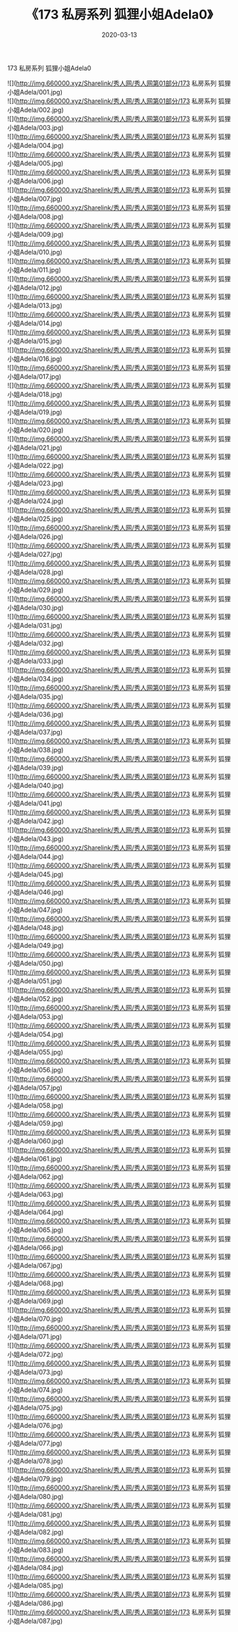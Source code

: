 ﻿---
layout: post
title:  《173 私房系列 狐狸小姐Adela0》
date:   2020-03-13
img: http://img.660000.xyz/Sharelink/秀人网/秀人网第01部分/173 私房系列 狐狸小姐Adela0/000.jpg
categories: [美女, 清纯, 唯美]
---

173 私房系列 狐狸小姐Adela0

  ![](http://img.660000.xyz/Sharelink/秀人网/秀人网第01部分/173 私房系列 狐狸小姐Adela/001.jpg) <br> ![](http://img.660000.xyz/Sharelink/秀人网/秀人网第01部分/173 私房系列 狐狸小姐Adela/002.jpg) <br> ![](http://img.660000.xyz/Sharelink/秀人网/秀人网第01部分/173 私房系列 狐狸小姐Adela/003.jpg) <br> ![](http://img.660000.xyz/Sharelink/秀人网/秀人网第01部分/173 私房系列 狐狸小姐Adela/004.jpg) <br> ![](http://img.660000.xyz/Sharelink/秀人网/秀人网第01部分/173 私房系列 狐狸小姐Adela/005.jpg) <br> ![](http://img.660000.xyz/Sharelink/秀人网/秀人网第01部分/173 私房系列 狐狸小姐Adela/006.jpg) <br> ![](http://img.660000.xyz/Sharelink/秀人网/秀人网第01部分/173 私房系列 狐狸小姐Adela/007.jpg) <br> ![](http://img.660000.xyz/Sharelink/秀人网/秀人网第01部分/173 私房系列 狐狸小姐Adela/008.jpg) <br> ![](http://img.660000.xyz/Sharelink/秀人网/秀人网第01部分/173 私房系列 狐狸小姐Adela/009.jpg) <br> ![](http://img.660000.xyz/Sharelink/秀人网/秀人网第01部分/173 私房系列 狐狸小姐Adela/010.jpg) <br> ![](http://img.660000.xyz/Sharelink/秀人网/秀人网第01部分/173 私房系列 狐狸小姐Adela/011.jpg) <br> ![](http://img.660000.xyz/Sharelink/秀人网/秀人网第01部分/173 私房系列 狐狸小姐Adela/012.jpg) <br> ![](http://img.660000.xyz/Sharelink/秀人网/秀人网第01部分/173 私房系列 狐狸小姐Adela/013.jpg) <br> ![](http://img.660000.xyz/Sharelink/秀人网/秀人网第01部分/173 私房系列 狐狸小姐Adela/014.jpg) <br> ![](http://img.660000.xyz/Sharelink/秀人网/秀人网第01部分/173 私房系列 狐狸小姐Adela/015.jpg) <br> ![](http://img.660000.xyz/Sharelink/秀人网/秀人网第01部分/173 私房系列 狐狸小姐Adela/016.jpg) <br> ![](http://img.660000.xyz/Sharelink/秀人网/秀人网第01部分/173 私房系列 狐狸小姐Adela/017.jpg) <br> ![](http://img.660000.xyz/Sharelink/秀人网/秀人网第01部分/173 私房系列 狐狸小姐Adela/018.jpg) <br> ![](http://img.660000.xyz/Sharelink/秀人网/秀人网第01部分/173 私房系列 狐狸小姐Adela/019.jpg) <br> ![](http://img.660000.xyz/Sharelink/秀人网/秀人网第01部分/173 私房系列 狐狸小姐Adela/020.jpg) <br> ![](http://img.660000.xyz/Sharelink/秀人网/秀人网第01部分/173 私房系列 狐狸小姐Adela/021.jpg) <br> ![](http://img.660000.xyz/Sharelink/秀人网/秀人网第01部分/173 私房系列 狐狸小姐Adela/022.jpg) <br> ![](http://img.660000.xyz/Sharelink/秀人网/秀人网第01部分/173 私房系列 狐狸小姐Adela/023.jpg) <br> ![](http://img.660000.xyz/Sharelink/秀人网/秀人网第01部分/173 私房系列 狐狸小姐Adela/024.jpg) <br> ![](http://img.660000.xyz/Sharelink/秀人网/秀人网第01部分/173 私房系列 狐狸小姐Adela/025.jpg) <br> ![](http://img.660000.xyz/Sharelink/秀人网/秀人网第01部分/173 私房系列 狐狸小姐Adela/026.jpg) <br> ![](http://img.660000.xyz/Sharelink/秀人网/秀人网第01部分/173 私房系列 狐狸小姐Adela/027.jpg) <br> ![](http://img.660000.xyz/Sharelink/秀人网/秀人网第01部分/173 私房系列 狐狸小姐Adela/028.jpg) <br> ![](http://img.660000.xyz/Sharelink/秀人网/秀人网第01部分/173 私房系列 狐狸小姐Adela/029.jpg) <br> ![](http://img.660000.xyz/Sharelink/秀人网/秀人网第01部分/173 私房系列 狐狸小姐Adela/030.jpg) <br> ![](http://img.660000.xyz/Sharelink/秀人网/秀人网第01部分/173 私房系列 狐狸小姐Adela/031.jpg) <br> ![](http://img.660000.xyz/Sharelink/秀人网/秀人网第01部分/173 私房系列 狐狸小姐Adela/032.jpg) <br> ![](http://img.660000.xyz/Sharelink/秀人网/秀人网第01部分/173 私房系列 狐狸小姐Adela/033.jpg) <br> ![](http://img.660000.xyz/Sharelink/秀人网/秀人网第01部分/173 私房系列 狐狸小姐Adela/034.jpg) <br> ![](http://img.660000.xyz/Sharelink/秀人网/秀人网第01部分/173 私房系列 狐狸小姐Adela/035.jpg) <br> ![](http://img.660000.xyz/Sharelink/秀人网/秀人网第01部分/173 私房系列 狐狸小姐Adela/036.jpg) <br> ![](http://img.660000.xyz/Sharelink/秀人网/秀人网第01部分/173 私房系列 狐狸小姐Adela/037.jpg) <br> ![](http://img.660000.xyz/Sharelink/秀人网/秀人网第01部分/173 私房系列 狐狸小姐Adela/038.jpg) <br> ![](http://img.660000.xyz/Sharelink/秀人网/秀人网第01部分/173 私房系列 狐狸小姐Adela/039.jpg) <br> ![](http://img.660000.xyz/Sharelink/秀人网/秀人网第01部分/173 私房系列 狐狸小姐Adela/040.jpg) <br> ![](http://img.660000.xyz/Sharelink/秀人网/秀人网第01部分/173 私房系列 狐狸小姐Adela/041.jpg) <br> ![](http://img.660000.xyz/Sharelink/秀人网/秀人网第01部分/173 私房系列 狐狸小姐Adela/042.jpg) <br> ![](http://img.660000.xyz/Sharelink/秀人网/秀人网第01部分/173 私房系列 狐狸小姐Adela/043.jpg) <br> ![](http://img.660000.xyz/Sharelink/秀人网/秀人网第01部分/173 私房系列 狐狸小姐Adela/044.jpg) <br> ![](http://img.660000.xyz/Sharelink/秀人网/秀人网第01部分/173 私房系列 狐狸小姐Adela/045.jpg) <br> ![](http://img.660000.xyz/Sharelink/秀人网/秀人网第01部分/173 私房系列 狐狸小姐Adela/046.jpg) <br> ![](http://img.660000.xyz/Sharelink/秀人网/秀人网第01部分/173 私房系列 狐狸小姐Adela/047.jpg) <br> ![](http://img.660000.xyz/Sharelink/秀人网/秀人网第01部分/173 私房系列 狐狸小姐Adela/048.jpg) <br> ![](http://img.660000.xyz/Sharelink/秀人网/秀人网第01部分/173 私房系列 狐狸小姐Adela/049.jpg) <br> ![](http://img.660000.xyz/Sharelink/秀人网/秀人网第01部分/173 私房系列 狐狸小姐Adela/050.jpg) <br> ![](http://img.660000.xyz/Sharelink/秀人网/秀人网第01部分/173 私房系列 狐狸小姐Adela/051.jpg) <br> ![](http://img.660000.xyz/Sharelink/秀人网/秀人网第01部分/173 私房系列 狐狸小姐Adela/052.jpg) <br> ![](http://img.660000.xyz/Sharelink/秀人网/秀人网第01部分/173 私房系列 狐狸小姐Adela/053.jpg) <br> ![](http://img.660000.xyz/Sharelink/秀人网/秀人网第01部分/173 私房系列 狐狸小姐Adela/054.jpg) <br> ![](http://img.660000.xyz/Sharelink/秀人网/秀人网第01部分/173 私房系列 狐狸小姐Adela/055.jpg) <br> ![](http://img.660000.xyz/Sharelink/秀人网/秀人网第01部分/173 私房系列 狐狸小姐Adela/056.jpg) <br> ![](http://img.660000.xyz/Sharelink/秀人网/秀人网第01部分/173 私房系列 狐狸小姐Adela/057.jpg) <br> ![](http://img.660000.xyz/Sharelink/秀人网/秀人网第01部分/173 私房系列 狐狸小姐Adela/058.jpg) <br> ![](http://img.660000.xyz/Sharelink/秀人网/秀人网第01部分/173 私房系列 狐狸小姐Adela/059.jpg) <br> ![](http://img.660000.xyz/Sharelink/秀人网/秀人网第01部分/173 私房系列 狐狸小姐Adela/060.jpg) <br> ![](http://img.660000.xyz/Sharelink/秀人网/秀人网第01部分/173 私房系列 狐狸小姐Adela/061.jpg) <br> ![](http://img.660000.xyz/Sharelink/秀人网/秀人网第01部分/173 私房系列 狐狸小姐Adela/062.jpg) <br> ![](http://img.660000.xyz/Sharelink/秀人网/秀人网第01部分/173 私房系列 狐狸小姐Adela/063.jpg) <br> ![](http://img.660000.xyz/Sharelink/秀人网/秀人网第01部分/173 私房系列 狐狸小姐Adela/064.jpg) <br> ![](http://img.660000.xyz/Sharelink/秀人网/秀人网第01部分/173 私房系列 狐狸小姐Adela/065.jpg) <br> ![](http://img.660000.xyz/Sharelink/秀人网/秀人网第01部分/173 私房系列 狐狸小姐Adela/066.jpg) <br> ![](http://img.660000.xyz/Sharelink/秀人网/秀人网第01部分/173 私房系列 狐狸小姐Adela/067.jpg) <br> ![](http://img.660000.xyz/Sharelink/秀人网/秀人网第01部分/173 私房系列 狐狸小姐Adela/068.jpg) <br> ![](http://img.660000.xyz/Sharelink/秀人网/秀人网第01部分/173 私房系列 狐狸小姐Adela/069.jpg) <br> ![](http://img.660000.xyz/Sharelink/秀人网/秀人网第01部分/173 私房系列 狐狸小姐Adela/070.jpg) <br> ![](http://img.660000.xyz/Sharelink/秀人网/秀人网第01部分/173 私房系列 狐狸小姐Adela/071.jpg) <br> ![](http://img.660000.xyz/Sharelink/秀人网/秀人网第01部分/173 私房系列 狐狸小姐Adela/072.jpg) <br> ![](http://img.660000.xyz/Sharelink/秀人网/秀人网第01部分/173 私房系列 狐狸小姐Adela/073.jpg) <br> ![](http://img.660000.xyz/Sharelink/秀人网/秀人网第01部分/173 私房系列 狐狸小姐Adela/074.jpg) <br> ![](http://img.660000.xyz/Sharelink/秀人网/秀人网第01部分/173 私房系列 狐狸小姐Adela/075.jpg) <br> ![](http://img.660000.xyz/Sharelink/秀人网/秀人网第01部分/173 私房系列 狐狸小姐Adela/076.jpg) <br> ![](http://img.660000.xyz/Sharelink/秀人网/秀人网第01部分/173 私房系列 狐狸小姐Adela/077.jpg) <br> ![](http://img.660000.xyz/Sharelink/秀人网/秀人网第01部分/173 私房系列 狐狸小姐Adela/078.jpg) <br> ![](http://img.660000.xyz/Sharelink/秀人网/秀人网第01部分/173 私房系列 狐狸小姐Adela/079.jpg) <br> ![](http://img.660000.xyz/Sharelink/秀人网/秀人网第01部分/173 私房系列 狐狸小姐Adela/080.jpg) <br> ![](http://img.660000.xyz/Sharelink/秀人网/秀人网第01部分/173 私房系列 狐狸小姐Adela/081.jpg) <br> ![](http://img.660000.xyz/Sharelink/秀人网/秀人网第01部分/173 私房系列 狐狸小姐Adela/082.jpg) <br> ![](http://img.660000.xyz/Sharelink/秀人网/秀人网第01部分/173 私房系列 狐狸小姐Adela/083.jpg) <br> ![](http://img.660000.xyz/Sharelink/秀人网/秀人网第01部分/173 私房系列 狐狸小姐Adela/084.jpg) <br> ![](http://img.660000.xyz/Sharelink/秀人网/秀人网第01部分/173 私房系列 狐狸小姐Adela/085.jpg) <br> ![](http://img.660000.xyz/Sharelink/秀人网/秀人网第01部分/173 私房系列 狐狸小姐Adela/086.jpg) <br> ![](http://img.660000.xyz/Sharelink/秀人网/秀人网第01部分/173 私房系列 狐狸小姐Adela/087.jpg) <br>